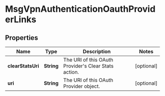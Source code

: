 
# MsgVpnAuthenticationOauthProviderLinks

## Properties
Name | Type | Description | Notes
------------ | ------------- | ------------- | -------------
**clearStatsUri** | **String** | The URI of this OAuth Provider&#39;s Clear Stats action. |  [optional]
**uri** | **String** | The URI of this OAuth Provider object. |  [optional]



